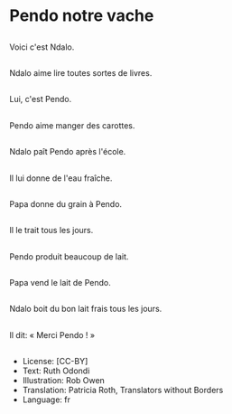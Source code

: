 # Pendo notre vache

##
Voici c'est Ndalo.

##
Ndalo aime lire toutes sortes de livres.

##
Lui, c'est Pendo.

##
Pendo aime manger des carottes.

##
Ndalo paît Pendo après l'école.

##
Il lui donne de l'eau fraîche.

##
Papa donne du grain à Pendo.

##
Il le trait tous les jours.

##
Pendo produit beaucoup de lait.

##
Papa vend le lait de Pendo.

##
Ndalo boit du bon lait frais tous les jours.

##
Il dit: « Merci Pendo ! »

##
* License: [CC-BY]
* Text: Ruth Odondi
* Illustration: Rob Owen
* Translation: Patricia Roth, Translators without Borders
* Language: fr

